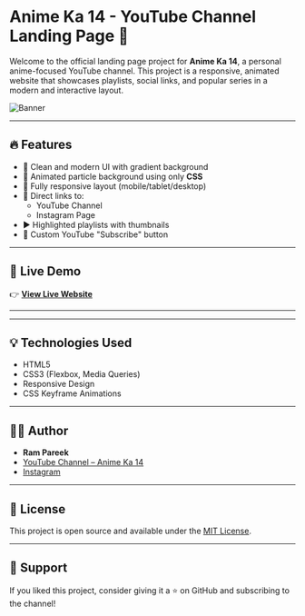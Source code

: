 # Anime Ka 14 - YouTube Channel Landing Page 🎌

Welcome to the official landing page project for **Anime Ka 14**, a personal anime-focused YouTube channel. This project is a responsive, animated website that showcases playlists, social links, and popular series in a modern and interactive layout.

![Banner](https://ik.imagekit.io/csbmybhpmx/1.png)

---

## 🔥 Features

- 🎨 Clean and modern UI with gradient background
- 🌌 Animated particle background using only **CSS**
- 📱 Fully responsive layout (mobile/tablet/desktop)
- 🔗 Direct links to:
  - YouTube Channel
  - Instagram Page
- ▶️ Highlighted playlists with thumbnails
- 📌 Custom YouTube "Subscribe" button

---

## 🚀 Live Demo

👉 **[View Live Website](https://rampareek01.github.io/anime-ka-14-landing-page/)**  


---


---

## 💡 Technologies Used

- HTML5
- CSS3 (Flexbox, Media Queries)
- Responsive Design
- CSS Keyframe Animations

---


## 👨‍💻 Author

- **Ram Pareek**
- [YouTube Channel – Anime Ka 14](https://www.youtube.com/@anime_ka_14_official)
- [Instagram](https://www.instagram.com/ram.4o4)

---

## 📜 License

This project is open source and available under the [MIT License](LICENSE).

---

## 🌟 Support

If you liked this project, consider giving it a ⭐ on GitHub and subscribing to the channel!



